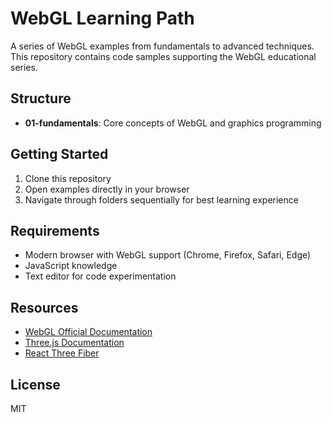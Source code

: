# WebGL Learning Path

A series of WebGL examples from fundamentals to advanced techniques. This repository contains code samples supporting the WebGL educational series.

## Structure

-   **01-fundamentals**: Core concepts of WebGL and graphics programming

## Getting Started

1. Clone this repository
2. Open examples directly in your browser
3. Navigate through folders sequentially for best learning experience

## Requirements

-   Modern browser with WebGL support (Chrome, Firefox, Safari, Edge)
-   JavaScript knowledge
-   Text editor for code experimentation

## Resources

-   [WebGL Official Documentation](https://www.khronos.org/webgl/)
-   [Three.js Documentation](https://threejs.org/docs/)
-   [React Three Fiber](https://docs.pmnd.rs/react-three-fiber/)

## License

MIT

